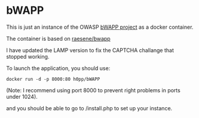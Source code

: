 # bWAPP

This is just an instance of the OWASP [bWAPP project](http://www.itsecgames.com/) as a docker container.

The container is based on [raesene/bwapp](https://hub.docker.com/r/raesene/bwapp/)

I have updated the LAMP version to fix the CAPTCHA challange that stopped working.

To launch the application, you should use:

```
docker run -d -p 8000:80 h0pp/bWAPP
```

(Note: I recommend using port 8000 to prevent right problems in ports under 1024).

and you should be able to go to <ip>/install.php to set up your instance.
